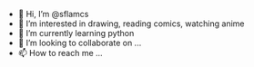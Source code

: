 - 👋 Hi, I’m @sflamcs
- 👀 I’m interested in drawing, reading comics, watching anime
- 🌱 I’m currently learning python
- 💞️ I’m looking to collaborate on ...
- 📫 How to reach me ...

<!---
sflamcs/sflamcs is a ✨ special ✨ repository because its `README.md` (this file) appears on your GitHub profile.
You can click the Preview link to take a look at your changes.
--->
